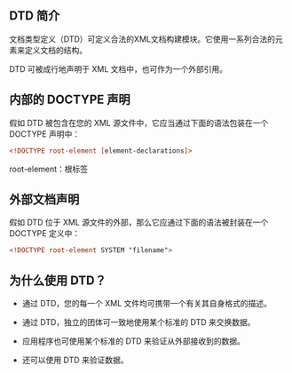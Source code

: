 ## DTD 简介

文档类型定义（DTD）可定义合法的XML文档构建模块。它使用一系列合法的元素来定义文档的结构。

DTD 可被成行地声明于 XML 文档中，也可作为一个外部引用。

## 内部的 DOCTYPE 声明

假如 DTD 被包含在您的 XML 源文件中，它应当通过下面的语法包装在一个 DOCTYPE 声明中：

```xml
<!DOCTYPE root-element [element-declarations]>
```

root-element：根标签

## 外部文档声明

假如 DTD 位于 XML 源文件的外部，那么它应通过下面的语法被封装在一个 DOCTYPE 定义中：

```xml
<!DOCTYPE root-element SYSTEM "filename">
```

## 为什么使用 DTD？

* 通过 DTD，您的每一个 XML 文件均可携带一个有关其自身格式的描述。

* 通过 DTD，独立的团体可一致地使用某个标准的 DTD 来交换数据。

* 应用程序也可使用某个标准的 DTD 来验证从外部接收到的数据。

* 还可以使用 DTD 来验证数据。